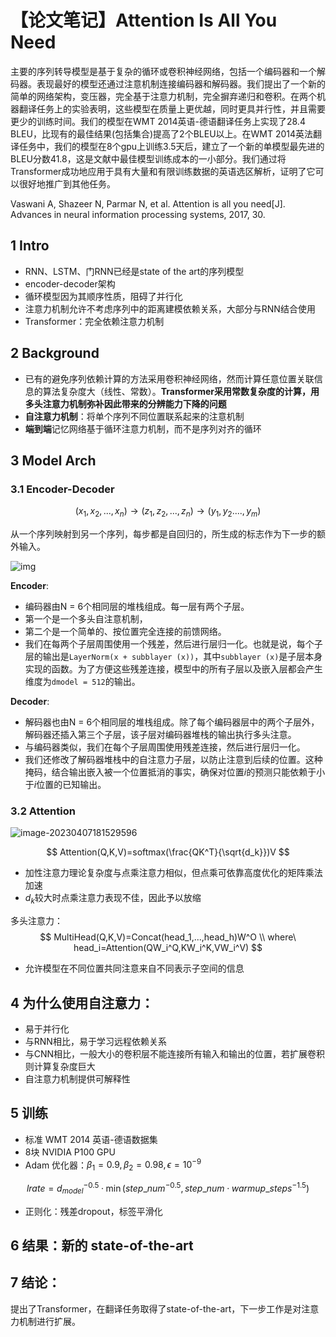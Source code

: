 # 【论文笔记】Attention Is All You Need


主要的序列转导模型是基于复杂的循环或卷积神经网络，包括一个编码器和一个解码器。表现最好的模型还通过注意机制连接编码器和解码器。我们提出了一个新的简单的网络架构，变压器，完全基于注意力机制，完全摒弃递归和卷积。在两个机器翻译任务上的实验表明，这些模型在质量上更优越，同时更具并行性，并且需要更少的训练时间。我们的模型在WMT 2014英语-德语翻译任务上实现了28.4 BLEU，比现有的最佳结果(包括集合)提高了2个BLEU以上。在WMT 2014英法翻译任务中，我们的模型在8个gpu上训练3.5天后，建立了一个新的单模型最先进的BLEU分数41.8，这是文献中最佳模型训练成本的一小部分。我们通过将Transformer成功地应用于具有大量和有限训练数据的英语选区解析，证明了它可以很好地推广到其他任务。

Vaswani A, Shazeer N, Parmar N, et al. Attention is all you need[J]. Advances in neural information processing systems, 2017, 30.

## 1 Intro

- RNN、LSTM、门RNN已经是state of the art的序列模型
- encoder-decoder架构
- 循环模型因为其顺序性质，阻碍了并行化
- 注意力机制允许不考虑序列中的距离建模依赖关系，大部分与RNN结合使用
- Transformer：完全依赖注意力机制

## 2 Background

- 已有的避免序列依赖计算的方法采用卷积神经网络，然而计算任意位置关联信息的算法复杂度大（线性、常数）。**Transformer采用常数复杂度的计算，用多头注意力机制弥补因此带来的分辨能力下降的问题**
- **自注意力机制**：将单个序列不同位置联系起来的注意机制
- **端到端**记忆网络基于循环注意力机制，而不是序列对齐的循环

## 3 Model Arch

### 3.1 Encoder-Decoder

$$
(x_1,x_2,...,x_n)\rightarrow(z_1,z_2,...,z_n)\rightarrow(y_1,y_2....,y_m)
$$

从一个序列映射到另一个序列，每步都是自回归的，所生成的标志作为下一步的额外输入。

![img](https://pic3.zhimg.com/80/v2-e09a169399782babea626d87282bf14e_720w.webp)

**Encoder**: 

- 编码器由N = 6个相同层的堆栈组成。每一层有两个子层。
- 第一个是一个多头自注意机制，
- 第二个是一个简单的、按位置完全连接的前馈网络。
- 我们在每两个子层周围使用一个残差，然后进行层归一化。也就是说，每个子层的输出是`LayerNorm(x + subblayer (x))`，其中`subblayer (x)`是子层本身实现的函数。为了方便这些残差连接，模型中的所有子层以及嵌入层都会产生维度为`dmodel = 512`的输出。

**Decoder**: 

- 解码器也由N = 6个相同层的堆栈组成。除了每个编码器层中的两个子层外，解码器还插入第三个子层，该子层对编码器堆栈的输出执行多头注意。
- 与编码器类似，我们在每个子层周围使用残差连接，然后进行层归一化。
- 我们还修改了解码器堆栈中的自注意力子层，以防止注意到后续的位置。这种掩码，结合输出嵌入被一个位置抵消的事实，确保对位置$i$的预测只能依赖于小于$i$位置的已知输出。

### 3.2 Attention

![image-20230407181529596](https://cdn.jsdelivr.net/gh/Catigeart/imgHost/img/hpc/image-20230407181529596.png)

$$
Attention(Q,K,V)=softmax(\frac{QK^T}{\sqrt{d_k}})V
$$


- 加性注意力理论复杂度与点乘注意力相似，但点乘可依靠高度优化的矩阵乘法加速
- $d_k$较大时点乘注意力表现不佳，因此予以放缩

多头注意力：
$$
MultiHead(Q,K,V)=Concat(head_1,...,head_h)W^O \\
where\ head_i=Attention(QW_i^Q,KW_i^K,VW_i^V)
$$

- 允许模型在不同位置共同注意来自不同表示子空间的信息

## 4 为什么使用自注意力：

- 易于并行化
- 与RNN相比，易于学习远程依赖关系
- 与CNN相比，一般大小的卷积层不能连接所有输入和输出的位置，若扩展卷积则计算复杂度巨大
- 自注意力机制提供可解释性

## 5 训练

- 标准 WMT 2014 英语-德语数据集
- 8块 NVIDIA P100 GPU
- Adam 优化器：$\beta _1=0.9,\beta _2=0.98,\epsilon=10 ^{-9}$

$$
lrate=d_{model}^{-0.5}·\min (step\_num ^{-0.5},step\_num·warmup\_steps ^{-1.5})
$$

- 正则化：残差dropout，标签平滑化

## 6 结果：新的 state-of-the-art

## 7 结论：

提出了Transformer，在翻译任务取得了state-of-the-art，下一步工作是对注意力机制进行扩展。

